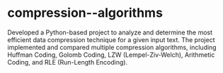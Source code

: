 # compression--algorithms
Developed a Python-based project to analyze and determine the most efficient data compression technique for a given input text. The project implemented and compared multiple compression algorithms, including Huffman Coding, Golomb Coding, LZW (Lempel-Ziv-Welch), Arithmetic Coding, and RLE (Run-Length Encoding).
